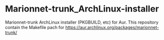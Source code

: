 # Marionnet-trunk_ArchLinux-installer
Marionnet-trunk ArchLinux installer (PKGBUILD, etc) for Aur. This repository contain the Makefile pach for https://aur.archlinux.org/packages/marionnet-trunk/
